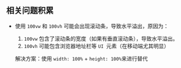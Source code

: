 ## 相关问题积累

- 使用 `100vw` 和 `100vh` 可能会出现滚动条，导致水平溢出，原因为：

  1. `100vw` 包含了滚动条的宽度（如果有垂直滚动条），导致水平溢出。
  2. `100vh` 可能包含浏览器地址栏等 `UI `元素（在移动端尤其明显）

  解决方案：使用 `width: 100%` + `height: 100%`来进行替代